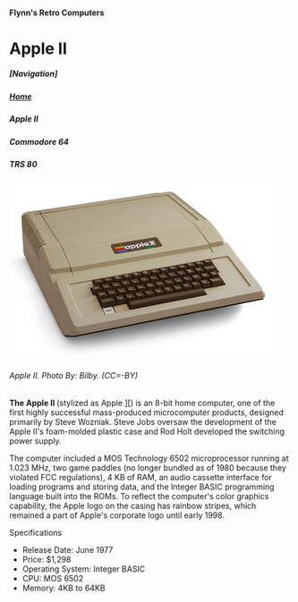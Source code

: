<!DOCTYPE html>
<html>
<head>
	<meta charset=”utf-8”>
	<title>Flynn’s Retro Computers </title>
</head>
<body>
<h4>Flynn's Retro Computers</h4>

<h1> Apple II </h1>

<h5>[Navigation]</h5>
<h5><a href= "index.html">Home</a></h5>
<h5><em>Apple II</em></h5>
<h5>Commodore 64</h5>
<h5>TRS 80</h5>

<img src="apple-ii.jpg" alt="Apple II">
<h6> Apple II. <em>Photo By: Bilby. (CC=-BY) </em></h6>

<p> <strong> The Apple II </strong> (stylized as Apple ][) is an 8-bit home computer, one of the first highly successful mass-produced microcomputer products, designed primarily by Steve Wozniak. Steve Jobs oversaw the development of the Apple II's foam-molded plastic case and Rod Holt developed the switching power supply.</p>

<p> The computer included a MOS Technology 6502 microprocessor running at 1.023 MHz, two game paddles (no longer bundled as of 1980 because they violated FCC regulations), 4 KB of RAM, an audio cassette interface for loading programs and storing data, and the Integer BASIC programming language built into the ROMs. To reflect the computer's color graphics capability, the Apple logo on the casing has rainbow stripes, which remained a part of Apple's corporate logo until early 1998.</p>


Specifications

- Release Date: June 1977
- Price: $1,298
- Operating System: Integer BASIC
- CPU: MOS 6502
- Memory: 4KB to 64KB

</body>
</html>
